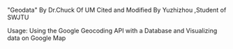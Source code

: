 "Geodata" By Dr.Chuck Of UM
Cited and Modified By Yuzhizhou ,Student of SWJTU

Usage:
    Using the Google Geocoding API with a Database and
Visualizing data on Google Map
